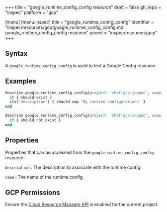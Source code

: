 +++
title = "google_runtime_config_config resource"
draft = false
gh_repo = "inspec"
platform = "gcp"

[menu]
  [menu.inspec]
    title = "google_runtime_config_config"
    identifier = "inspec/resources/gcp/google_runtime_config_config.md google_runtime_config_config resource"
    parent = "inspec/resources/gcp"
+++

## Syntax

A `google_runtime_config_config` is used to test a Google Config resource

## Examples

```ruby
describe google_runtime_config_config(project: 'chef-gcp-inspec', name: 'inspec-gcp-runtime-config') do
  it { should exist }
  its('description') { should cmp 'My runtime configurations' }
end

describe google_runtime_config_config(project: 'chef-gcp-inspec', name: 'nonexistent') do
  it { should_not exist }
end
```

## Properties

Properties that can be accessed from the `google_runtime_config_config` resource:

`description`
: The description to associate with the runtime config.

`name`
: The name of the runtime config.

## GCP Permissions

Ensure the [Cloud Resource Manager API](https://console.cloud.google.com/apis/library/cloudresourcemanager.googleapis.com/) is enabled for the current project.
